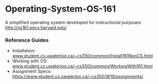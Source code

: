 # Operating-System-OS-161
A simplified operating system developed for instructional purposes
http://os161.eecs.harvard.edu/

### Reference Guides
- Installation: www.student.cs.uwaterloo.ca/~cs350/common/Install161NonCS.html
- Working with OS: www.student.cs.uwaterloo.ca/~cs350/common/WorkingWith161.html
- Assignment Specs: https://www.student.cs.uwaterloo.ca/~cs350/W19/assignments/
